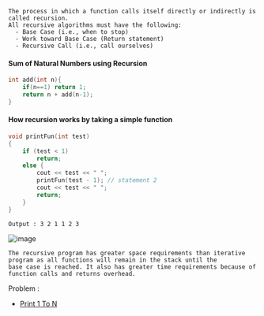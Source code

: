```
The process in which a function calls itself directly or indirectly is called recursion.
All recursive algorithms must have the following:
  - Base Case (i.e., when to stop)
  - Work toward Base Case (Return statement)
  - Recursive Call (i.e., call ourselves)
```
#### Sum of Natural Numbers using Recursion
```c++
int add(int n){
    if(n==1) return 1;
    return n + add(n-1);
}
```
####  How recursion works by taking a simple function
```c++
void printFun(int test)
{
    if (test < 1)
        return;
    else {
        cout << test << " ";
        printFun(test - 1); // statement 2
        cout << test << " ";
        return;
    }
}
```
```
Output : 3 2 1 1 2 3
```
![image](https://user-images.githubusercontent.com/59710234/165937627-f6d15a2b-6088-4f42-8dd7-b347a99b3b1d.png)

```
The recursive program has greater space requirements than iterative program as all functions will remain in the stack until the
base case is reached. It also has greater time requirements because of function calls and returns overhead.
```
Problem :
- [Print 1 To N](https://practice.geeksforgeeks.org/problems/print-1-to-n-without-using-loops-1587115620/1/?category)
